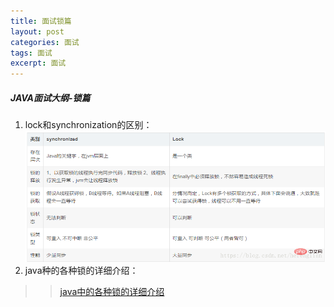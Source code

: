 ```yaml
---
title: 面试锁篇
layout: post
categories: 面试
tags: 面试
excerpt: 面试
---
```

##### JAVA面试大纲-锁篇
1. lock和synchronization的区别：   
![lock和synchronization的区别](/assets/lock和synchronized的区别.png)   
2. java种的各种锁的详细介绍：   
>> [java中的各种锁的详细介绍](https://www.cnblogs.com/jyroy/p/11365935.html)





 




   

